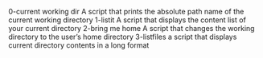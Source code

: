 0-current working dir A script that prints the absolute path name of the current working directory
1-listit A script that displays the content list of your current directory
2-bring me home A script that changes the working directory to the user’s home directory
3-listfiles a script that displays current directory contents in a long format
